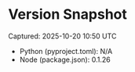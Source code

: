 # Version Snapshot

Captured: 2025-10-20 10:50 UTC

- Python (pyproject.toml): N/A
- Node (package.json):    0.1.26
